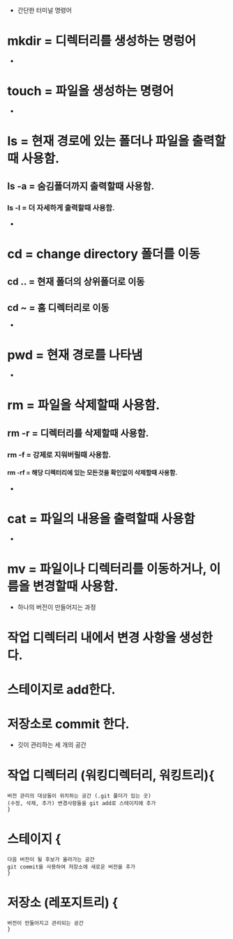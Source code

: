 -   간단한 터미널 명령어

# mkdir = 디렉터리를 생성하는 명렁어

-

# touch = 파일을 생성하는 명령어

-

# ls = 현재 경로에 있는 폴더나 파일을 출력할때 사용함.

## ls -a = 숨김폴더까지 출력할때 사용함.

### ls -l = 더 자세하게 출력할때 사용함.

-

# cd = change directory 폴더를 이동

## cd .. = 현재 폴더의 상위폴더로 이동

## cd ~ = 홈 디렉터리로 이동

-

# pwd = 현재 경로를 나타냄

-

# rm = 파일을 삭제할때 사용함.

## rm -r = 디렉터리를 삭제할때 사용함.

### rm -f = 강제로 지워버릴때 사용함.

#### rm -rf = 해당 디렉터리에 있는 모든것을 확인없이 삭제할때 사용함.

-

# cat = 파일의 내용을 출력할때 사용함

-

# mv = 파일이나 디렉터리를 이동하거나, 이름을 변경할때 사용함.

-   하나의 버전이 만들어지는 과정

# 작업 디렉터리 내에서 변경 사항을 생성한다.

# 스테이지로 add한다.

# 저장소로 commit 한다.

-   깃이 관리하는 세 개의 공간

# 작업 디렉터리 (워킹디렉터리, 워킹트리){

    버전 관리의 대상들이 위치하는 공간 (.git 폴더가 있는 곳)
    (수정, 삭제, 추가) 변경사항들을 git add로 스테이지에 추가
    }

# 스테이지 {

    다음 버전이 될 후보가 올라가는 공간
    git commit을 사용하여 저장소에 새로운 버전을 추가
    }

# 저장소 (레포지트리) {

    버전이 만들어지고 관리되는 공간
    }
